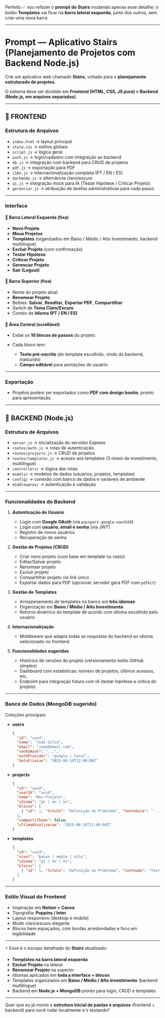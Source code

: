 Perfeito ✅ vou refazer o **prompt do Stairs** mudando apenas esse detalhe: o botão **Templates** vai ficar na **barra lateral esquerda**, junto dos outros, sem criar uma nova barra.

---

# **Prompt — Aplicativo Stairs (Planejamento de Projetos com Backend Node.js)**

Crie um aplicativo web chamado **Stairs**, voltado para o **planejamento estruturado de projetos**.

O sistema deve ser dividido em **Frontend (HTML, CSS, JS puro)** e **Backend (Node.js, em arquivos separados)**.

---

## 🔹 FRONTEND

### **Estrutura de Arquivos**

* `index.html` → layout principal
* `style.css` → estilos globais
* `script.js` → lógica geral
* `auth.js` → login/cadastro com integração ao backend
* `db.js` → integração com backend para CRUD de projetos
* `pdf.js` → exportação para PDF
* `i18n.js` → internacionalização completa (PT / EN / ES)
* `darkmode.js` → alternância claro/escuro
* `ai.js` → integração mock para IA (Testar Hipótese / Criticar Projeto)
* `gerenciar.js` → atribuição de tarefas administrativas para cada passo

---

### **Interface**

#### 🔸 Barra Lateral Esquerda (fixa)

* **Novo Projeto**
* **Meus Projetos**
* **Templates** (organizados em Baixo / Médio / Alto Investimento, backend multilíngue)
* **Excluir Projeto** (com confirmação)
* **Testar Hipótese**
* **Criticar Projeto**
* **Gerenciar Projeto**
* **Sair (Logout)**

#### 🔸 Barra Superior (fixa)

* Nome do projeto atual
* **Renomear Projeto**
* Botões: **Salvar**, **Reeditar**, **Exportar PDF**, **Compartilhar**
* Switch de **Tema Claro/Escuro**
* Combo de **Idioma (PT / EN / ES)**

#### 🔸 Área Central (scrollável)

* Exibe os **10 blocos de passos** do projeto.
* Cada bloco tem:

  * **Texto pré-escrito** (do template escolhido, vindo do backend, traduzido)
  * **Campo editável** para anotações do usuário

---

### **Exportação**

* Projetos podem ser exportados como **PDF com design bonito**, pronto para apresentação.

---

## 🔹 BACKEND (Node.js)

### **Estrutura de Arquivos**

* `server.js` → inicialização do servidor Express
* `routes/auth.js` → rotas de autenticação
* `routes/projects.js` → CRUD de projetos
* `routes/templates.js` → acesso aos templates (3 níveis de investimento, multilíngue)
* `controllers/` → lógica das rotas
* `models/` → modelos de dados (usuários, projetos, templates)
* `config/` → conexão com banco de dados e variáveis de ambiente
* `middlewares/` → autenticação e validação

---

### **Funcionalidades do Backend**

1. **Autenticação de Usuário**

   * Login com **Google OAuth** (via `passport-google-oauth20`)
   * Login com **usuário, email e senha** (via JWT)
   * Registro de novos usuários
   * Recuperação de senha

2. **Gestão de Projetos (CRUD)**

   * Criar novo projeto (com base em template ou vazio)
   * Editar/Salvar projeto
   * Renomear projeto
   * Excluir projeto
   * Compartilhar projeto via link único
   * Exportar dados para PDF (opcional: servidor gera PDF com `pdfkit`)

3. **Gestão de Templates**

   * Armazenamento de templates no banco em **três idiomas**
   * Organização em **Baixo / Médio / Alto Investimento**
   * Retorno dinâmico do template de acordo com idioma escolhido pelo usuário

4. **Internacionalização**

   * Middleware que adapta todas as respostas do backend ao idioma selecionado no frontend

5. **Funcionalidades sugeridas**

   * Histórico de versões do projeto (versionamento estilo GitHub simples)
   * Dashboard com estatísticas: número de projetos, últimos acessos, etc.
   * Endpoint para integração futura com IA (testar hipótese e crítica do projeto)

---

### **Banco de Dados (MongoDB sugerido)**

Coleções principais:

* **users**

  ```json
  {
    "id": "uuid",
    "nome": "João Silva",
    "email": "joao@email.com",
    "senhaHash": "...",
    "authProvider": "google | local",
    "dataCriacao": "2025-08-19T12:00:00Z"
  }
  ```

* **projects**

  ```json
  {
    "id": "uuid",
    "userId": "uuid",
    "nome": "Meu Projeto",
    "idioma": "pt | en | es",
    "blocos": [
      { "id": 1, "titulo": "Definição do Problema", "textoGuia": "...", "textoUsuario": "..." }
    ],
    "compartilhado": false,
    "ultimaAtualizacao": "2025-08-19T12:00:00Z"
  }
  ```

* **templates**

  ```json
  {
    "id": "uuid",
    "nivel": "baixo | medio | alto",
    "idioma": "pt | en | es",
    "blocos": [
      { "id": 1, "titulo": "Definição do Problema", "conteudo": "Texto pré-escrito..." }
    ]
  }
  ```

---

### **Estilo Visual do Frontend**

* Inspiração em **Notion + Canva**
* Tipografia: **Poppins / Inter**
* Layout responsivo (desktop e mobile)
* Modo claro/escuro elegante
* Blocos bem espaçados, com bordas arredondadas e foco em legibilidade

---

⚡ Esse é o escopo detalhado do **Stairs** atualizado:

* **Templates na barra lateral esquerda**
* **Excluir Projeto** na lateral
* **Renomear Projeto** na superior
* Idiomas aplicados em **toda a interface + blocos**
* Templates organizados em **Baixo / Médio / Alto Investimento** (backend multilíngue)
* Backend em **Node.js + MongoDB** pronto para login, CRUD e templates

---

Quer que eu já monte a **estrutura inicial de pastas e arquivos** (frontend + backend) para você rodar localmente e ir testando?
